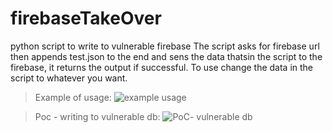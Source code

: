 # firebaseTakeOver
python script to write to vulnerable firebase
The script asks for firebase url then appends test.json to the end and sens the data thatsin the script to the firebase, it returns the output if successful.
To use change the data in the script to whatever you want.

>Example of usage:
>![example usage](https://user-images.githubusercontent.com/108617127/220076530-4625d7c7-965a-4acd-a96f-358d1f31e992.png)

>Poc - writing to vulnerable db:
>![PoC- vulnerable db](https://user-images.githubusercontent.com/108617127/220076799-cddca9ae-9acb-4301-8691-f558a8674b43.png)
